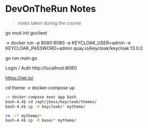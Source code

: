 # DevOnTheRun Notes

> notes taken during the course

<!-- https://gitignore.io -->

go mod init goclient

-> docker run -p 8080:8080 -e KEYCLOAK_USER=admin -e KEYCLOAK_PASSWORD=admin quay.io/keycloak/keycloak:13.0.0

go run main.go

Login / Auth
http://localhost:8081/

https://jwt.io/

cd theme
-> docker-compose up

```sh
-> docker-compose exec app bash
bash-4.4$ cd /opt/jboss/keycloak/themes/
bash-4.4$ cp -R keycloak/* mytheme/

rm -rf mytheme/*
bash-4.4$ cp -R base/* mytheme/

```

